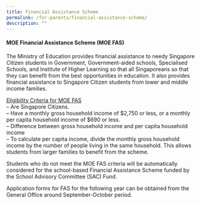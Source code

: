 ```yaml
---
title: Financial Assistance Scheme
permalink: /for-parents/financial-assistance-scheme/
description: ""
---
```

<h4><strong>MOE Financial Assistance Scheme (MOE FAS)</strong></h4>
<p>The Ministry of Education provides financial assistance to needy Singapore Citizen students in Government, Government-aided schools, Specialised Schools, and Institute of Higher Learning so that all Singaporeans so that they can benefit from the best opportunities in education. It also provides financial assistance to Singapore Citizen students from lower and middle income families.</p>
<p><u>Eligibility Criteria for MOE FAS<br /></u>&ndash; Are Singapore Citizens.<br />&ndash; Have a monthly gross household income of $2,750 or less, or a monthly per capita household income of $690 or less.<br />&ndash; Difference between gross household income and per capita household income<br />&ndash; To calculate per capita income, divide the monthly gross household income by the number of people living in the same household. This allows students from larger families to benefit from the scheme.</p>
<p>Students who do not meet the MOE FAS criteria will be automatically considered for the school-based Financial Assistance Scheme funded by the School Advisory Committee (SAC) Fund.</p>
<p>Application forms for FAS for the following year can be obtained from the General Office around September-October period.</p>